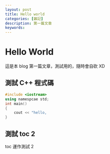 ```yaml
---
layout: post
title: Hello world
categories: [雜記]
description: 第一篇文章
keywords: 
---
```


# Hello World

這是本 blog 第一篇文章，測試用的，隨時會自砍 XD

## 測試 C++ 程式碼

```c++
#include <iostream>
using namespcae std;
int main()
{
    cout << "hello, 
}
```

## 測試 toc 2

toc 運作測試 2
<!--stackedit_data:
eyJoaXN0b3J5IjpbLTgzNDUyNjk3N119
-->